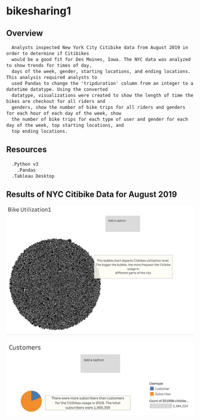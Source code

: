 # bikesharing1

## Overview
      Analysts inspected New York City Citibike data from August 2019 in order to determine if Citibikes
      would be a good fit for Des Moines, Iowa. The NYC data was analyzed to show trends for times of day, 
      days of the week, gender, starting locations, and ending locations. This analysis required analysts to 
      used Pandas to change the 'tripduration' column from an integer to a datetime datatype. Using the converted 
      datatype, visualizations were created to show the length of time the bikes are checkout for all riders and 
      genders, show the number of bike trips for all riders and genders for each hour of each day of the week, show 
      the number of bike trips for each type of user and gender for each day of the week, top starting locations, and 
      top ending locations.
      
      
 ## Resources
      .Python v3
        .Pandas
      .Tableau Desktop
      
 ## Results of NYC Citibike Data for August 2019








![bikesharing](/images/image1.png)












![bikesharing](/images/image2.png)

